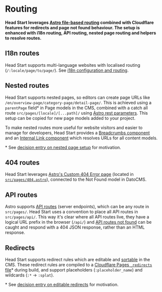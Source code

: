 # Routing

**Head Start leverages [Astro file-based routing](https://docs.astro.build/en/core-concepts/routing/#_top) combined with Cloudflare features for redirects and page not found behaviour. The setup is enhanced with i18n routing, API routing, nested page routing and helpers to resolve routes.**

## I18n routes

Head Start supports multi-language websites with localised routing (`/:locale/page/to/page/`). See [i18n configuration and routing](./i18n.md).

## Nested routes

Head Start supports nested pages, so editors can create page URLs like `/en/overview-page/category-page/detail-page/`. This is achieved using a `parentPage` field* in Page models in the CMS, combined with a catch all route `src/pages/[locale]/[...path]/` using [Astro rest parameters](https://docs.astro.build/en/core-concepts/routing/#rest-parameters). This setup can be copied for new page models added to your project.

To make nested routes more useful for website visitors and easier to manage for developers, Head Start provides a [Breadcrumbs component](../src/components/Breadcrumbs/) and an [Internal Link component](../src/blocks/InternalLink/) which resolves URLs for all content models.

\* See [decision entry on nested page setup](./decision-log/2023-12-26-nested-page-setup.md) for motivation.

## 404 routes

Head Start leverages [Astro's Custom 404 Error page](https://docs.astro.build/en/basics/astro-pages/#custom-404-error-page) (located in [`src/pages/404.astro`](../src/pages/404.astro)), connected to the Not Found model in DatoCMS.

## API routes

Astro supports [API routes](https://docs.astro.build/en/core-concepts/endpoints/#server-endpoints-api-routes) (server endpoints), which can be any route in `src/pages/`. Head Start uses a convention to place all API routes in `src/pages/api/`. This way it's clear where all API routes live, they have a logical URL prefix in the browser (`/api/`) and [API routes not found](../src/pages/api/[...notFound].ts) can be caught and respond with a 404 JSON response, rather than an HTML response.

## Redirects

Head Start supports redirect rules which are editable and [sortable](https://www.datocms.com/docs/content-modelling/record-ordering) in the CMS. These redirect rules are compiled to a [Cloudflare Pages `_redirects` file](https://developers.cloudflare.com/pages/configuration/redirects/)* during build, and support placeholders (`:placeholder_name`) and wildcards (`:*` -> `:splat`).

\* See [decision entry on editable redirects](./decision-log/2024-01-20-editable-redirects.md) for motivation.
